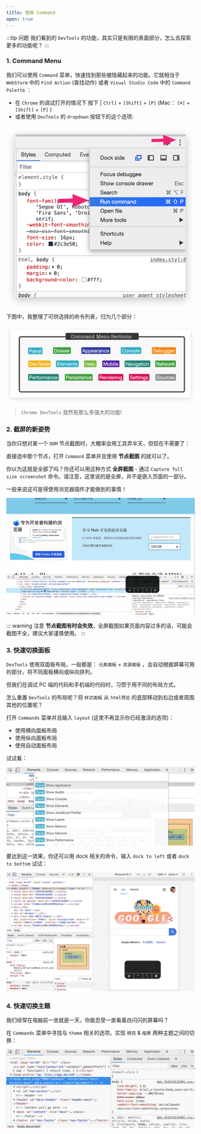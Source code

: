 ```yaml
---
title: 使用 Command
open: true
---
```


:::tip 问题
我们看到的 `DevTools` 的功能，其实只是有限的表面部分，怎么去探索更多的功能呢？
:::

### 1. Command Menu

我们可以使用 `Command` 菜单，快速找到那些被隐藏起来的功能。它就相当于 `WebStorm` 中的 `Find Action` (查找动作) 或者 `Visual Studio Code` 中的 `Command Palette` ：

* 在 `Chrome` 的调试打开的情况下 按下 [ `Ctrl]` + `[Shift]` + `[P]` (Mac： `[⌘]` + `[Shift]` + `[P]` )
* 或者使用 `DevTools` 的 `dropdown` 按钮下的这个选项:

![](./_static//dropdowm.png)

下图中，我整理了可供选择的命令列表，归为几个部分：

![](./_static//cmd_menu_section.png)

> `Chrome DevTools` 竟然有那么多强大的功能!

### 2. 截屏的新姿势

当你只想对某一个 `DOM` 节点截图时，大概率会用工具弄半天，但现在不需要了：

直接选中那个节点，打开 `Command` 菜单并且使用 **节点截图** 的就可以了。

你以为这就是全部了吗？你还可以用这种方式 **全屏截图**  - 通过 `Capture full size screenshot` 命令。请注意，这里说的是全屏，并不是嵌入页面的一部分。

一般来说这可是得使用浏览器插件才能做到的事情！

![](./_static//capture.gif)

::: warning 注意
**节点截图有时会失效**，全屏截图如果页面内容过多的话，可能会截图不全，建议大家谨慎使用。
:::

### 3. 快速切换面板

`DevTools` 使用双面板布局，一般都是： `元素面板` + `资源面板` ，会自动根据屏幕可用的部分，将不同面板横向或纵向排列。

但我们在调试 PC 端的代码和手机端的代码时，习惯于用不同的布局方式。

怎么重置 `DevTools` 的布局呢？将 `样式面板` 从 `html预览` 的底部移动到右边或者周围其他的位置呢？

打开 `Commands` 菜单并且输入 `layout` (这里不再显示你已经激活的选项)：

* 使用横向面板布局
* 使用纵向面板布局
* 使用自动面板布局

试试看：

![](./_static//layout.gif)

要达到这一效果，你还可以用 dock 相关的命令，输入 `dock to left` 或者 `dock to bottom` 试试：

![](./_static//Dock-to-button.gif)

### 4. 快速切换主题

我们经常在电脑前一坐就是一天，你能忍受一直看着白闪闪的屏幕吗？

在 `Commands` 菜单中寻找与 `theme` 相关的选项，实现 `明亮` & `暗黑` 两种主题之间的切换：

![](./_static//theme.gif)
